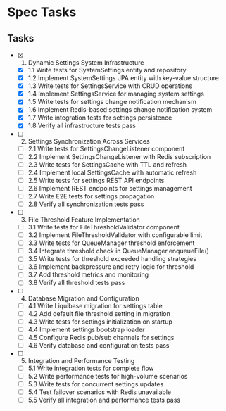# Spec Tasks

## Tasks

- [x] 1. Dynamic Settings System Infrastructure
  - [x] 1.1 Write tests for SystemSettings entity and repository
  - [x] 1.2 Implement SystemSettings JPA entity with key-value structure
  - [x] 1.3 Write tests for SettingsService with CRUD operations
  - [x] 1.4 Implement SettingsService for managing system settings
  - [x] 1.5 Write tests for settings change notification mechanism
  - [x] 1.6 Implement Redis-based settings change notification system
  - [x] 1.7 Write integration tests for settings persistence
  - [x] 1.8 Verify all infrastructure tests pass

- [ ] 2. Settings Synchronization Across Services
  - [ ] 2.1 Write tests for SettingsChangeListener component
  - [ ] 2.2 Implement SettingsChangeListener with Redis subscription
  - [ ] 2.3 Write tests for SettingsCache with TTL and refresh
  - [ ] 2.4 Implement local SettingsCache with automatic refresh
  - [ ] 2.5 Write tests for settings REST API endpoints
  - [ ] 2.6 Implement REST endpoints for settings management
  - [ ] 2.7 Write E2E tests for settings propagation
  - [ ] 2.8 Verify all synchronization tests pass

- [ ] 3. File Threshold Feature Implementation
  - [ ] 3.1 Write tests for FileThresholdValidator component
  - [ ] 3.2 Implement FileThresholdValidator with configurable limit
  - [ ] 3.3 Write tests for QueueManager threshold enforcement
  - [ ] 3.4 Integrate threshold check in QueueManager.enqueueFile()
  - [ ] 3.5 Write tests for threshold exceeded handling strategies
  - [ ] 3.6 Implement backpressure and retry logic for threshold
  - [ ] 3.7 Add threshold metrics and monitoring
  - [ ] 3.8 Verify all threshold tests pass

- [ ] 4. Database Migration and Configuration
  - [ ] 4.1 Write Liquibase migration for settings table
  - [ ] 4.2 Add default file threshold setting in migration
  - [ ] 4.3 Write tests for settings initialization on startup
  - [ ] 4.4 Implement settings bootstrap loader
  - [ ] 4.5 Configure Redis pub/sub channels for settings
  - [ ] 4.6 Verify database and configuration tests pass

- [ ] 5. Integration and Performance Testing
  - [ ] 5.1 Write integration tests for complete flow
  - [ ] 5.2 Write performance tests for high-volume scenarios
  - [ ] 5.3 Write tests for concurrent settings updates
  - [ ] 5.4 Test failover scenarios with Redis unavailable
  - [ ] 5.5 Verify all integration and performance tests pass